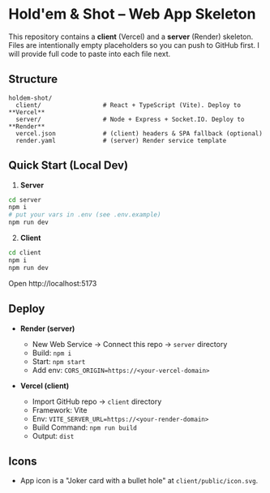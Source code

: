 # Hold'em & Shot – Web App Skeleton

This repository contains a **client** (Vercel) and a **server** (Render) skeleton.
Files are intentionally empty placeholders so you can push to GitHub first. 
I will provide full code to paste into each file next.

## Structure
```
holdem-shot/
  client/                 # React + TypeScript (Vite). Deploy to **Vercel**
  server/                 # Node + Express + Socket.IO. Deploy to **Render**
  vercel.json             # (client) headers & SPA fallback (optional)
  render.yaml             # (server) Render service template
```

## Quick Start (Local Dev)
1) **Server**
```bash
cd server
npm i
# put your vars in .env (see .env.example)
npm run dev
```
2) **Client**
```bash
cd client
npm i
npm run dev
```
Open http://localhost:5173

## Deploy
- **Render (server)**
  - New Web Service → Connect this repo → `server` directory
  - Build: `npm i`
  - Start: `npm start`
  - Add env: `CORS_ORIGIN=https://<your-vercel-domain>`

- **Vercel (client)**
  - Import GitHub repo → `client` directory
  - Framework: Vite
  - Env: `VITE_SERVER_URL=https://<your-render-domain>`
  - Build Command: `npm run build`
  - Output: `dist`

## Icons
- App icon is a "Joker card with a bullet hole" at `client/public/icon.svg`.
